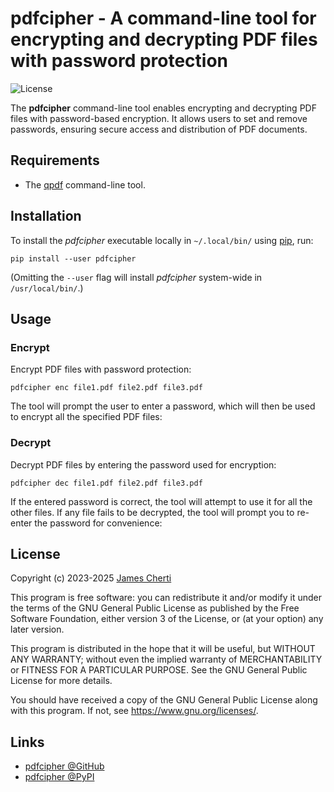 # pdfcipher - A command-line tool for encrypting and decrypting PDF files with password protection
![License](https://img.shields.io/github/license/jamescherti/pdfcipher)

The **pdfcipher** command-line tool enables encrypting and decrypting PDF files with password-based encryption. It allows users to set and remove passwords, ensuring secure access and distribution of PDF documents.

## Requirements

- The [qpdf](https://github.com/qpdf/qpdf) command-line tool.

## Installation

To install the *pdfcipher* executable locally in `~/.local/bin/` using [pip](https://pypi.org/project/pip/), run:
```
pip install --user pdfcipher
```

(Omitting the `--user` flag will install *pdfcipher* system-wide in `/usr/local/bin/`.)

## Usage

### Encrypt

Encrypt PDF files with password protection:
```
pdfcipher enc file1.pdf file2.pdf file3.pdf
```

The tool will prompt the user to enter a password, which will then be used to encrypt all the specified PDF files:

### Decrypt

Decrypt PDF files by entering the password used for encryption:
```
pdfcipher dec file1.pdf file2.pdf file3.pdf
```

If the entered password is correct, the tool will attempt to use it for all the other files. If any file fails to be decrypted, the tool will prompt you to re-enter the password for convenience:

## License

Copyright (c) 2023-2025 [James Cherti](https://www.jamescherti.com)

This program is free software: you can redistribute it and/or modify it under the terms of the GNU General Public License as published by the Free Software Foundation, either version 3 of the License, or (at your option) any later version.

This program is distributed in the hope that it will be useful, but WITHOUT ANY WARRANTY; without even the implied warranty of MERCHANTABILITY or FITNESS FOR A PARTICULAR PURPOSE. See the GNU General Public License for more details.

You should have received a copy of the GNU General Public License along with this program. If not, see <https://www.gnu.org/licenses/>.

## Links

- [pdfcipher @GitHub](https://github.com/jamescherti/pdfcipher)
- [pdfcipher @PyPI](https://pypi.org/project/pdfcipher/)
